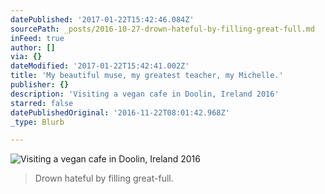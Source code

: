 ```yaml
---
datePublished: '2017-01-22T15:42:46.084Z'
sourcePath: _posts/2016-10-27-drown-hateful-by-filling-great-full.md
inFeed: true
author: []
via: {}
dateModified: '2017-01-22T15:42:41.002Z'
title: 'My beautiful muse, my greatest teacher, my Michelle.'
publisher: {}
description: 'Visiting a vegan cafe in Doolin, Ireland 2016'
starred: false
datePublishedOriginal: '2016-11-22T08:01:42.968Z'
_type: Blurb

---
```

![Visiting a vegan cafe in Doolin, Ireland 2016](https://the-grid-user-content.s3-us-west-2.amazonaws.com/206fd05d-eddf-479e-b36f-64009e9835f0.jpg)

> Drown hateful by filling great-full.